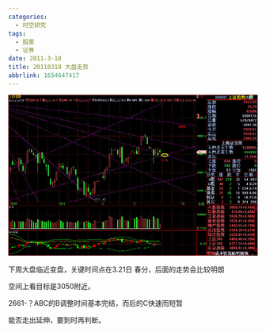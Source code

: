 ```yaml
---
categories:
  - 时空研究
tags:
  - 股票
  - 证券
date: 2011-3-18
title: 20110318 大盘走势
abbrlink: 1654647417
---
```


![20110318-0](/images/20110318-0.jpeg)

下周大盘临近变盘，关键时间点在3.21日 春分，后面的走势会比较明朗

空间上看目标是3050附近。

2661-？ABC的B调整时间基本完结，而后的C快速而短暂

能否走出延伸，要到时再判断。